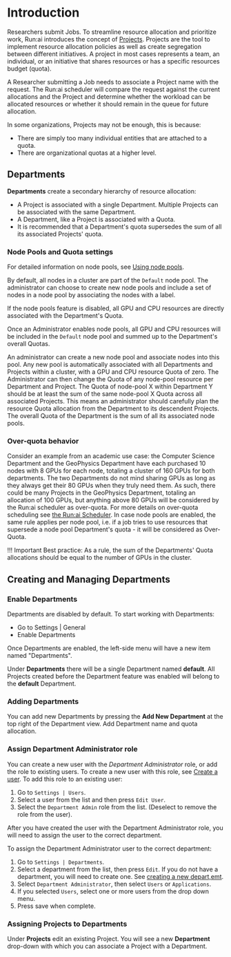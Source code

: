 # Introduction

Researchers submit Jobs. To streamline resource allocation and prioritize work, Run:ai introduces the concept of [Projects](project-setup.md). Projects are the tool to implement resource allocation policies as well as create segregation between different initiatives. A project in most cases represents a team, an individual, or an initiative that shares resources or has a specific resources budget (quota).

A Researcher submitting a Job needs to associate a Project name with the request. The Run:ai scheduler will compare the request against the current allocations and the Project and determine whether the workload can be allocated resources or whether it should remain in the queue for future allocation.

In some organizations, Projects may not be enough, this is because:

* There are simply too many individual entities that are attached to a quota.
* There are organizational quotas at a higher level.

## Departments

**Departments** create a secondary hierarchy of resource allocation:

* A Project is associated with a single Department. Multiple Projects can be associated with the same Department.
* A Department, like a Project is associated with a Quota. 
* It is recommended that a Department's quota supersedes the sum of all its associated Projects' quota.

### Node Pools and Quota settings

For detailed information on node pools, see [Using node pools](../../Researcher/scheduling/using-node-pools.md).

By default, all nodes in a cluster are part of the `Default` node pool. The administrator can choose to create new node pools and include a set of nodes in a node pool by associating the nodes with a label.

If the node pools feature is disabled, all GPU and CPU resources are directly associated with the Department's Quota. 

Once an Administrator enables node pools, all GPU and CPU resources will be included in the `Default` node pool and summed up to the Department's overall Quotas.

An administrator can create a new node pool and associate nodes into this pool. Any new pool is automatically associated with all Departments and Projects within a cluster, with a GPU and CPU resource Quota of zero. The Administrator can then change the Quota of any node-pool resource per Department and Project. The Quota of node-pool X within Department Y should be at least the sum of the same node-pool X Quota across all associated Projects. This means an administrator should carefully plan the resource Quota allocation from the Department to its descendent Projects.
The overall Quota of the Department is the sum of all its associated node pools. 

### Over-quota behavior

Consider an example from an academic use case: the Computer Science Department and the GeoPhysics Department have each purchased 10 nodes with 8 GPUs for each node, totaling a cluster of 160 GPUs for both departments. The two Departments do not mind sharing GPUs as long as they always get their 80 GPUs when they truly need them. As such, there could be many Projects in the GeoPhysics Department, totaling an allocation of 100 GPUs, but anything above 80 GPUs will be considered by the Run:ai scheduler as over-quota. For more details on over-quota scheduling see [the Run:ai Scheduler](../../Researcher/scheduling/the-runai-scheduler.md). In case node pools are enabled, the same rule applies per node pool, i.e. if a job tries to use resources that supersede a node pool Department's quota - it will be considered as Over-Quota.

!!! Important
    Best practice: As a rule, the sum of the Departments' Quota allocations should be equal to the number of GPUs in the cluster.

## Creating and Managing Departments

### Enable Departments

Departments are disabled by default. To start working with Departments:

* Go to Settings | General
* Enable Departments

Once Departments are enabled, the left-side menu will have a new item named "Departments".

Under **Departments** there will be a single Department named **default**. All Projects created before the Department feature was enabled will belong to the **default** Department.

### Adding Departments

You can add new Departments by pressing the **Add New Department** at the top right of the Department view. Add Department name and quota allocation.

### Assign Department Administrator role

You can create a new user with the *Department Administrator* role, or add the role to existing users.
To create a new user with this role, see [Create a user](admin-ui-users.md#create-a-user).
To add this role to an existing user:

1. Go to `Settings | Users`.
2. Select a user from the list and then press `Edit User`.
3. Select the `Department Admin` role from the list. (Deselect to remove the role from the user).

After you have created the user with the Department Administrator role, you will need to assign the user to the correct department.

To assign the Department Administrator user to the correct department:

1. Go to `Settings | Departments`.
2. Select a department from the list, then press `Edit`. If you do not have a department, you will need to create one. See [creating a new depart,emt](#adding-departments).
3. Select `Department Administrator`, then select `Users` or `Applications`.
4. If you selected `Users`, select one or more users from the drop down menu.
5. Press save when complete.


### Assigning Projects to Departments

Under **Projects** edit an existing Project. You will see a new **Department** drop-down with which you can associate a Project with a Department.
